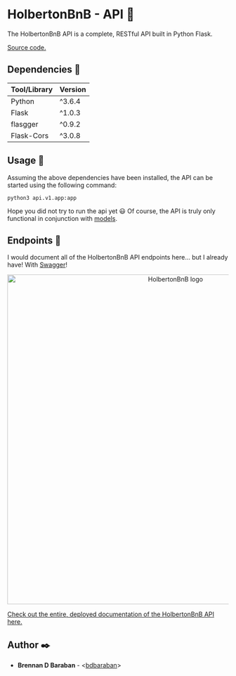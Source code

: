 # HolbertonBnB - API :electric_plug:

The HolbertonBnB API is a complete, RESTful API built in Python Flask.

[Source code.](../api)

## Dependencies :couple:

| Tool/Library | Version |
| ------------ | ------- |
| Python       | ^3.6.4  |
| Flask        | ^1.0.3  |
| flasgger     | ^0.9.2  |
| Flask-Cors   | ^3.0.8  |

## Usage :eyes:

Assuming the above dependencies have been installed, the API can be started using the following command:

```
python3 api.v1.app:app
```
Hope you did not try to run the api yet :smiley:
Of course, the API is truly only functional in conjunction with [models](./MODELS.md).

## Endpoints :stars:

I would document all of the HolbertonBnB API endpoints here... but I already have! With [Swagger](https://swagger.io/)!

<p align="center">
  <img src="https://github.com/Johnteh/final_Airbnb_clone/blob/master/assets/api.png"
       alt="HolbertonBnB logo"
       width="750"
  >
</p>



[Check out the entire, deployed documentation of the HolbertonBnB API here.](https://bdbnb.site/apidocs)

## Author :black_nib:

* __Brennan D Baraban__ - <[bdbaraban](https://github.com/bdbaraban)>
